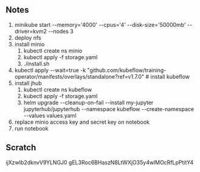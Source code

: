 ## Notes

1. minikube start --memory='4000' --cpus='4' --disk-size='50000mb' --driver=kvm2 --nodes 3    
2. deploy nfs
3. install minio
   1. kubectl create ns minio  
   2. kubectl apply -f storage.yaml
   3. ./install.sh
4. kubectl apply --wait=true -k "github.com/kubeflow/training-operator/manifests/overlays/standalone?ref=v1.7.0" # install kubeflow
5. install jhub
   1. kubectl create ns kubeflow
   2. kubectl apply -f storage.yaml
   3. helm upgrade --cleanup-on-fail --install my-jupyter jupyterhub/jupyterhub --namespace kubeflow --create-namespace --values values.yaml
6. replace minio access key and secret key on notebook
7. run notebook


## Scratch

ijXzwIb2dknvV9YLNGJ0
gEL3Roc6BHaszN8LtWXjO35y4wlMOcRfLpPtitY4